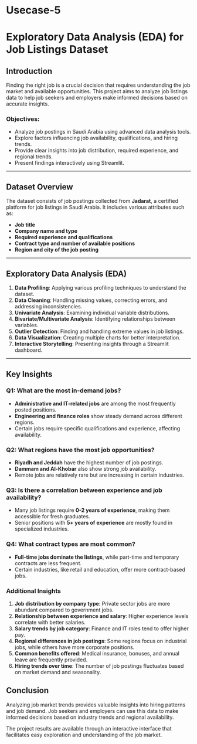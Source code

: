 # Usecase-5
# Exploratory Data Analysis (EDA) for Job Listings Dataset

## Introduction

Finding the right job is a crucial decision that requires understanding the job market and available opportunities. This project aims to analyze job listings data to help job seekers and employers make informed decisions based on accurate insights.

### Objectives:

- Analyze job postings in Saudi Arabia using advanced data analysis tools.
- Explore factors influencing job availability, qualifications, and hiring trends.
- Provide clear insights into job distribution, required experience, and regional trends.
- Present findings interactively using Streamlit.

---

## Dataset Overview

The dataset consists of job postings collected from **Jadarat**, a certified platform for job listings in Saudi Arabia. It includes various attributes such as:
- **Job title**
- **Company name and type**
- **Required experience and qualifications**
- **Contract type and number of available positions**
- **Region and city of the job posting**

---

## Exploratory Data Analysis (EDA)

1. **Data Profiling**: Applying various profiling techniques to understand the dataset.
2. **Data Cleaning**: Handling missing values, correcting errors, and addressing inconsistencies.
3. **Univariate Analysis**: Examining individual variable distributions.
4. **Bivariate/Multivariate Analysis**: Identifying relationships between variables.
5. **Outlier Detection**: Finding and handling extreme values in job listings.
6. **Data Visualization**: Creating multiple charts for better interpretation.
7. **Interactive Storytelling**: Presenting insights through a Streamlit dashboard.

---

## Key Insights

### Q1: What are the most in-demand jobs?
- **Administrative and IT-related jobs** are among the most frequently posted positions.
- **Engineering and finance roles** show steady demand across different regions.
- Certain jobs require specific qualifications and experience, affecting availability.

### Q2: What regions have the most job opportunities?
- **Riyadh and Jeddah** have the highest number of job postings.
- **Dammam and Al-Khobar** also show strong job availability.
- Remote jobs are relatively rare but are increasing in certain industries.

### Q3: Is there a correlation between experience and job availability?
- Many job listings require **0-2 years of experience**, making them accessible for fresh graduates.
- Senior positions with **5+ years of experience** are mostly found in specialized industries.

### Q4: What contract types are most common?
- **Full-time jobs dominate the listings**, while part-time and temporary contracts are less frequent.
- Certain industries, like retail and education, offer more contract-based jobs.

### Additional Insights

1. **Job distribution by company type**: Private sector jobs are more abundant compared to government jobs.
2. **Relationship between experience and salary**: Higher experience levels correlate with better salaries.
3. **Salary trends by job category**: Finance and IT roles tend to offer higher pay.
4. **Regional differences in job postings**: Some regions focus on industrial jobs, while others have more corporate positions.
5. **Common benefits offered**: Medical insurance, bonuses, and annual leave are frequently provided.
6. **Hiring trends over time**: The number of job postings fluctuates based on market demand and seasonality.

## Conclusion

Analyzing job market trends provides valuable insights into hiring patterns and job demand. Job seekers and employers can use this data to make informed decisions based on industry trends and regional availability.

The project results are available through an interactive interface that facilitates easy exploration and understanding of the job market.
